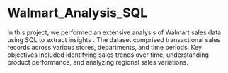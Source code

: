 # Walmart_Analysis_SQL
In this project, we performed an extensive analysis of Walmart sales data using SQL to extract  insights . The dataset comprised transactional sales records across various stores, departments, and time periods.  Key objectives included identifying sales trends over time, understanding product performance, and analyzing regional sales variations. 
